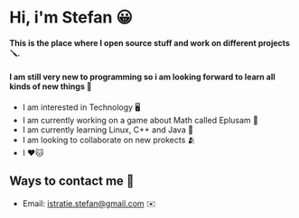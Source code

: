 # Hi, i'm Stefan 😀 

#### This is the place where I open source stuff and work on different projects 🪛. 
#### I am still very new to programming so i am looking forward to learn all kinds of new things 🍎

- I am interested in Technology 🖥️
- I am currently working on a game about Math called Eplusam 🧮
- I am currently learning Linux, C++ and Java 🤖
- I am looking to collaborate on new prokects 🫂
- I ❤️🐱

## Ways to contact me 🤝
- Email: istratie.stefan@gmail.com ✉️
